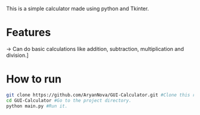 This is a simple calculator made using python and Tkinter.
# Features
 -> Can do basic calculations like addition, subtraction, multiplication and division.]
# How to run
   ```bash
   git clone https://github.com/AryanNova/GUI-Calculator.git #Clone this repository.
   cd GUI-Calculator #Go to the project directory.
   python main.py #Run it.
   